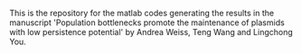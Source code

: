 This is the repository for the matlab codes generating the results in the manuscript 'Population bottlenecks promote the maintenance of plasmids with low persistence potential' by Andrea Weiss, Teng Wang and Lingchong You.
